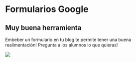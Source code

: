 # Formularios Google

## Muy buena herramienta

Embeber un formulario en tu blog te permite tener una buena realimentación! Pregunta a los alumnos lo que quieras!

![](http://isenacode.com/wp-content/uploads/2015/05/foto-portada-googleforms.jpg)

